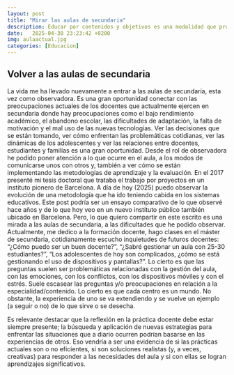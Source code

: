 ```yaml
---
layout: post
title: "Mirar las aulas de secundaria"
description: Educar por contenidos y objetivos es una modalidad que pronto quedará obsoleta.  
date:   2025-04-30 23:23:42 +0200
img: aulaactual.jpg
categories: [Educacion]
---
```


## Volver a las aulas de secundaria
La vida me ha llevado nuevamente a entrar a las aulas de secundaria, esta vez como observadora. Es una gran oportunidad conectar con las preocupaciones actuales de los docentes que actualmente ejercen en secundaria donde hay preocupaciones como el bajo rendimiento académico, el abandono escolar, las dificultades de adaptación, la falta de motivación y el mal uso de las nuevas tecnologías. Ver las decisiones que se están tomando, ver cómo enfrentan las problemáticas cotidianas, ver las dinámicas de los adolescentes y ver las relaciones entre docentes, estudiantes y familias es una gran oportunidad. Desde el rol de observadora he podido poner atención a lo que ocurre en el aula, a los modos de comunicarse unos con otros y, también a ver cómo se están implementando las metodologías de aprendizaje y la evaluación. 
En el 2017 presenté mi tesis doctoral que trataba el trabajo por proyectos en un instituto pionero de Barcelona. A día de hoy (2025) puedo observar la evolución de una metodología que ha ido teniendo cabida en los sistemas educativos. Este post podría ser un ensayo comparativo de lo que observé hace años y de lo que hoy veo en un nuevo instituto público también ubicado en Barcelona. Pero, lo que quiero compartir en este escrito es una mirada a las aulas de secundaria, a las dificultades que he podido observar. Actualmente, me dedico a la formación docente, hago clases en el máster de secundaria, cotidianamente escucho inquietudes de futuros docentes: “¿Cómo puedo ser un buen docente?”, “¿Sabré gestionar un aula con 25-30 estudiantes?”, “Los adolescentes de hoy son complicados, ¿cómo se está gestionando el uso de dispositivos y pantallas?”. Lo cierto es que las preguntas suelen ser problemáticas relacionadas con la gestión del aula, con las emociones, con los conflictos, con los dispositivos móviles y con el estrés. Suele escasear las preguntas y/o preocupaciones en relación a la especialidad/contenido. 
Lo cierto es que cada centro es un mundo. No obstante, la experiencia de uno se va extendiendo y se vuelve un ejemplo (a seguir o no) de lo que sirve o se desecha. 

Es relevante destacar que la reflexión en la práctica docente debe estar siempre presente; la búsqueda y aplicación de nuevas estrategias para enfrentar las situaciones que a diario ocurren podrían basarse en las experiencias de otros. Eso vendría a ser una evidencia de si las prácticas actuales son o no eficientes, si son soluciones realistas (y, a veces, creativas) para responder a las necesidades del aula y si con ellas se logran aprendizajes significativos.  

